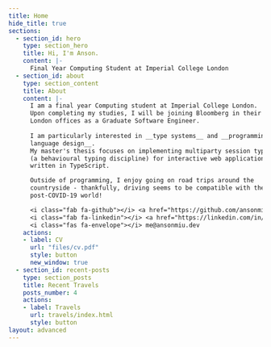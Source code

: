 ```yaml
---
title: Home
hide_title: true
sections:
  - section_id: hero
    type: section_hero
    title: Hi, I'm Anson.
    content: |-
      Final Year Computing Student at Imperial College London
  - section_id: about
    type: section_content
    title: About
    content: |-
      I am a final year Computing student at Imperial College London.
      Upon completing my studies, I will be joining Bloomberg in their
      London offices as a Graduate Software Engineer.
      
      I am particularly interested in __type systems__ and __programming
      language design__.
      My master's thesis focuses on implementing multiparty session types 
      (a behavioural typing discipline) for interactive web applications
      written in TypeScript.

      Outside of programming, I enjoy going on road trips around the 
      countryside - thankfully, driving seems to be compatible with the
      post-COVID-19 world!

      <i class="fab fa-github"></i> <a href="https://github.com/ansonmiu0214" target="_blank">ansonmiu0214</a> <br />
      <i class="fab fa-linkedin"></i> <a href="https://linkedin.com/in/ansonmiu" target="_blank">ansonmiu</a> <br />
      <i class="fas fa-envelope"></i> me@ansonmiu.dev
    actions:
    - label: CV
      url: "files/cv.pdf"
      style: button
      new_window: true
  - section_id: recent-posts
    type: section_posts
    title: Recent Travels
    posts_number: 4
    actions:
    - label: Travels
      url: travels/index.html
      style: button
layout: advanced
---
```

